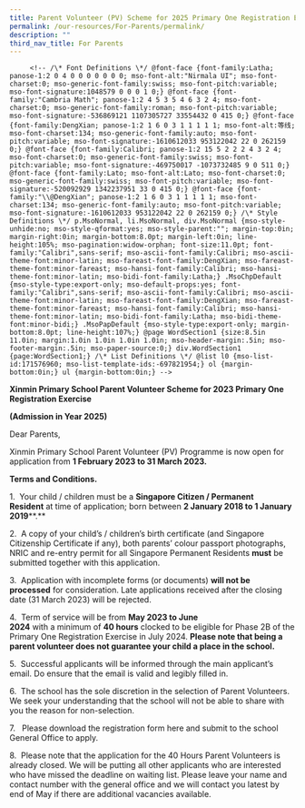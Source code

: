 ```yaml
---
title: Parent Volunteer (PV) Scheme for 2025 Primary One Registration Exercise
permalink: /our-resources/For-Parents/permalink/
description: ""
third_nav_title: For Parents
---
```


         <!-- /\* Font Definitions \*/ @font-face {font-family:Latha; panose-1:2 0 4 0 0 0 0 0 0 0; mso-font-alt:"Nirmala UI"; mso-font-charset:0; mso-generic-font-family:swiss; mso-font-pitch:variable; mso-font-signature:1048579 0 0 0 1 0;} @font-face {font-family:"Cambria Math"; panose-1:2 4 5 3 5 4 6 3 2 4; mso-font-charset:0; mso-generic-font-family:roman; mso-font-pitch:variable; mso-font-signature:-536869121 1107305727 33554432 0 415 0;} @font-face {font-family:DengXian; panose-1:2 1 6 0 3 1 1 1 1 1; mso-font-alt:等线; mso-font-charset:134; mso-generic-font-family:auto; mso-font-pitch:variable; mso-font-signature:-1610612033 953122042 22 0 262159 0;} @font-face {font-family:Calibri; panose-1:2 15 5 2 2 2 4 3 2 4; mso-font-charset:0; mso-generic-font-family:swiss; mso-font-pitch:variable; mso-font-signature:-469750017 -1073732485 9 0 511 0;} @font-face {font-family:Lato; mso-font-alt:Lato; mso-font-charset:0; mso-generic-font-family:swiss; mso-font-pitch:variable; mso-font-signature:-520092929 1342237951 33 0 415 0;} @font-face {font-family:"\\@DengXian"; panose-1:2 1 6 0 3 1 1 1 1 1; mso-font-charset:134; mso-generic-font-family:auto; mso-font-pitch:variable; mso-font-signature:-1610612033 953122042 22 0 262159 0;} /\* Style Definitions \*/ p.MsoNormal, li.MsoNormal, div.MsoNormal {mso-style-unhide:no; mso-style-qformat:yes; mso-style-parent:""; margin-top:0in; margin-right:0in; margin-bottom:8.0pt; margin-left:0in; line-height:105%; mso-pagination:widow-orphan; font-size:11.0pt; font-family:"Calibri",sans-serif; mso-ascii-font-family:Calibri; mso-ascii-theme-font:minor-latin; mso-fareast-font-family:DengXian; mso-fareast-theme-font:minor-fareast; mso-hansi-font-family:Calibri; mso-hansi-theme-font:minor-latin; mso-bidi-font-family:Latha;} .MsoChpDefault {mso-style-type:export-only; mso-default-props:yes; font-family:"Calibri",sans-serif; mso-ascii-font-family:Calibri; mso-ascii-theme-font:minor-latin; mso-fareast-font-family:DengXian; mso-fareast-theme-font:minor-fareast; mso-hansi-font-family:Calibri; mso-hansi-theme-font:minor-latin; mso-bidi-font-family:Latha; mso-bidi-theme-font:minor-bidi;} .MsoPapDefault {mso-style-type:export-only; margin-bottom:8.0pt; line-height:107%;} @page WordSection1 {size:8.5in 11.0in; margin:1.0in 1.0in 1.0in 1.0in; mso-header-margin:.5in; mso-footer-margin:.5in; mso-paper-source:0;} div.WordSection1 {page:WordSection1;} /\* List Definitions \*/ @list l0 {mso-list-id:171576960; mso-list-template-ids:-697821954;} ol {margin-bottom:0in;} ul {margin-bottom:0in;} -->

**Xinmin Primary School Parent Volunteer Scheme for 2023 Primary One Registration Exercise**

**(Admission in Year 2025)**

Dear Parents,

Xinmin Primary School Parent Volunteer (PV) Programme is now open for application from **1 February 2023 to 31 March 2023.**

**Terms and Conditions.**

1.  Your child / children must be a **Singapore Citizen / Permanent Resident** at time of application; born between **2 January 2018 to 1 January 2019****.**

2.  A copy of your child’s / children’s birth certificate (and Singapore Citizenship Certificate if any), both parents’ colour passport photographs, NRIC and re-entry permit for all Singapore Permanent Residents **must** be submitted together with this application.

3.  Application with incomplete forms (or documents) **will not be processed** for consideration. Late applications received after the closing date (31 March 2023) will be rejected.

4.  Term of service will be from **May 2023 to June 2024** with a minimum of **40 hours** clocked to be eligible for Phase 2B of the Primary One Registration Exercise in July 2024. **Please note that being a parent volunteer does not guarantee your child a place in the school.**

5.  Successful applicants will be informed through the main applicant’s email. Do ensure that the email is valid and legibly filled in.

6.  The school has the sole discretion in the selection of Parent Volunteers. We seek your understanding that the school will not be able to share with you the reason for non-selection.

7.   Please download the registration form here and submit to the school General Office to apply.

8.  Please note that the application for the 40 Hours Parent Volunteers is already closed. We will be putting all other applicants who are interested who have missed the deadline on waiting list. Please leave your name and contact number with the general office and we will contact you latest by end of May if there are additional vacancies available.